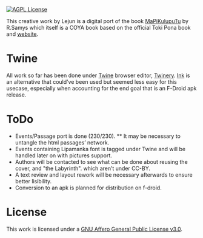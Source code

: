 [![AGPL License](https://img.shields.io/badge/license-AGPL-blue.svg)](http://www.gnu.org/licenses/agpl-3.0)

This creative work by Lejun is a digital port of the book [MaPiKulupuTu](https://janketami.wordpress.com/2021/06/13/ma-pi-kulupu-tu-toki-pi-nasin-sina/) by R.Samys which itself is a COYA book based on the official Toki Pona book and [website](http://tokipona.org).

# Twine
All work so far has been done under [Twine](https://github.com/tweecode) browser editor, [Twinery](https://twinery.org/). [Ink](https://www.inklestudios.com/ink/) is an alternative that could’ve been used but seemed less easy for this usecase, especially when accounting for the end goal that is an F-Droid apk release. 

# ToDo
* Events/Passage port is done (230/230).
    ** It may be necessary to untangle the html passages’ network.
* Events containing Lipamanka font is tagged under Twine and will be handled later on with pictures support.
* Authors will be contacted to see what can be done about reusing the cover, and "the Labyrinth". which aren’t under CC-BY.
* A text review and layout rework will be necessary afterwards to ensure better lisibility.
* Conversion to an apk is planned for distribution on f-droid.

# License

This work is licensed under a
[GNU Affero General Public License v3.0](https://opensource.org/licenses/AGPL-3.0).
